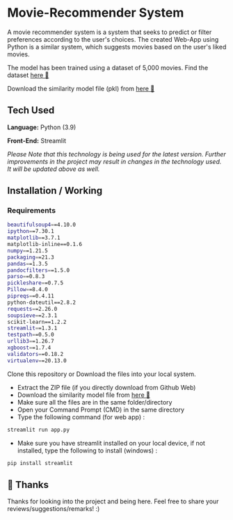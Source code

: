 # Movie-Recommender System

A movie recommender system is a system that seeks to predict or filter preferences according to the user's choices. The created Web-App using Python is a similar system, which suggests movies based on the user's liked movies.

The model has been trained using a dataset of 5,000 movies. Find the dataset [here 🔗](https://www.kaggle.com/tmdb/tmdb-movie-metadata)

Download the similarity model file (pkl) from [here 🔗](https://drive.google.com/file/d/1aF6TthiM_ZpVjcWAnbXg7OJAl0oAkXs1/view?usp=sharing)

## Tech Used 

**Language:** Python (3.9)

**Front-End:** Streamlit

_Please Note that this technology is being used for the latest version. Further improvements in the project may result in changes in the technology used. It will be updated above as well._ 

## Installation / Working

### Requirements

```bash
beautifulsoup4==4.10.0
ipython==7.30.1
matplotlib==3.7.1
matplotlib-inline==0.1.6
numpy==1.21.5
packaging==21.3
pandas==1.3.5
pandocfilters==1.5.0
parso==0.8.3
pickleshare==0.7.5
Pillow==8.4.0
pipreqs==0.4.11
python-dateutil==2.8.2
requests==2.26.0
soupsieve==2.3.1
scikit-learn==1.2.2
streamlit==1.3.1
testpath==0.5.0
urllib3==1.26.7
xgboost==1.7.4
validators==0.18.2
virtualenv==20.13.0
```

Clone this repository or Download the files into your local system. 

- Extract the ZIP file (if you directly download from Github Web)
- Download the similarity model file from [here 🔗](https://drive.google.com/file/d/1aF6TthiM_ZpVjcWAnbXg7OJAl0oAkXs1/view?usp=sharing)
- Make sure all the files are in the same folder/directory
- Open your Command Prompt (CMD) in the same directory 
- Type the following command (for web app) : 

```bash
streamlit run app.py
```

- Make sure you have streamlit installed on your local device, if not installed, type the following to install (windows) : 

```bash
pip install streamlit 
```

## 🚀 Thanks

Thanks for looking into the project and being here. Feel free to share your reviews/suggestions/remarks! :) 

